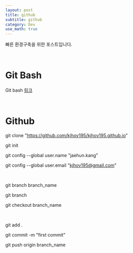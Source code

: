```yaml
---
layout: post
title: github
subtitle: github
category: Dev
use_math: true
---
```


빠른 환경구축을 위한 포스트입니다.

<br>

# Git Bash

Git bash [링크](https://gitforwindows.org/)

<br>

# Github

git clone "https://github.com/kjhov195/kjhov195.github.io"

git init

git config --global user.name "jaehun.kang"

git config --global user.email "kjhov195@gmail.com"

<br>

git branch branch_name

git branch

git checkout branch_name

<br>

git add .

git commit -m "first commit"

git push origin branch_name

<br>
<br>